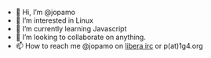 - 👋 Hi, I’m @jopamo
- 👀 I’m interested in Linux
- 🌱 I’m currently learning Javascript
- 💞️ I’m looking to collaborate on anything.
- 📫 How to reach me @jopamo on [libera irc](https://libera.chat/) or p(at)1g4.org
